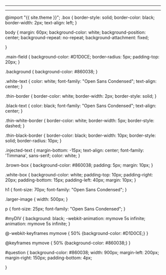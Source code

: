 
---
---

@import "{{ site.theme }}";
.box {
  border-style: solid;
  border-color: black;
  border-width: 2px;
  text-align: left;
}

body {
  margin: 60px;
  background-color: white;
  background-position: center;
  background-repeat: no-repeat;
  background-attachment: fixed;
 
}

.main-field {
  background-color: #D1D0CE;
  border-radius: 5px;
  padding-top: 20px;
}

.background {
  background-color: #860038;
}

.white-text {
  color: white;
  font-family: "Open Sans Condensed";
  text-align: center;
}

.thin-border {
  border-color: white;
  border-width: 2px;
  border-style: solid;
}

.black-text {
  color: black;
  font-family: "Open Sans Condensed";
  text-align: center;
}

.thin-white-border {
  border-color: white;
  border-width: 5px;
  border-style: dashed;
}

.thin-black-border {
  border-color: black;
  border-width: 10px;
  border-style: solid;
  border-radius: 10px;
}

.injected-text {
  margin-bottom: -15px;
  text-align: center;
  font-family: 'Timmana', sans-serif;
  color: white; 
}

.brown-box {
  background-color: #860038;
  padding: 5px;
  margin: 10px;
}

.white-box {
  background-color: white;
  padding-top: 10px;
  padding-right: 20px;
  padding-bottom: 15px;
  padding-left: 40px;
  margin: 10px;
}


h1 {
  font-size: 70px;
  font-family: "Open Sans Condensed";
}

.larger-image {
  width: 500px;
}

p {
  font-size: 25px;
  font-family: "Open Sans Condensed";
}


#myDIV {
  background: black;
  -webkit-animation: mymove 5s infinite;
  animation: mymove 5s infinite;
}

@-webkit-keyframes mymove {
  50% {background-color: #D1D0CE;}
}

@keyframes mymove {
  50% {background-color: #860038;}
}


#question {
  background-color: #860038;
  width: 900px;
  margin-left: 200px;
  margin-right: 150px;
  padding-bottom: 4px;
  
}

